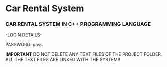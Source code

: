 # Car Rental System
### CAR RENTAL SYSTEM IN C++ PROGRAMMING LANGUAGE

-LOGIN DETAILS-

PASSWORD: pass

**IMPORTANT**
DO NOT DELETE ANY TEXT FILES OF THE PROJECT FOLDER.
ALL THE TEXT FILES ARE LINKED WITH THE SYSTEM!!
